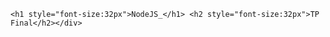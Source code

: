 <div>
    
    <h1 style="font-size:32px">NodeJS_</h1> <h2 style="font-size:32px">TP Final</h2></div>

